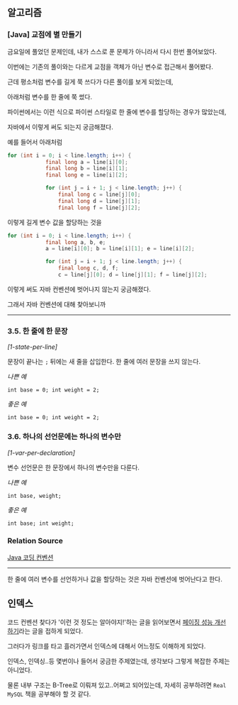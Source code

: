 ## 알고리즘

### [Java] 교점에 별 만들기

금요일에 풀었던 문제인데, 내가 스스로 푼 문제가 아니라서 다시 한번 풀어보았다.

이번에는 기존의 풀이와는 다르게 교점을 객체가 아닌 변수로 접근해서 풀어봤다.

근데 평소처럼 변수를 길게 쭉 쓰다가 다른 풀이를 보게 되었는데, 

아래처럼 변수를 한 줄에 쭉 썼다.

파이썬에서는 이런 식으로 파이썬 스타일로 한 줄에 변수를 할당하는 경우가 많았는데, 

자바에서 이렇게 써도 되는지 궁금해졌다.

예를 들어서 아래처럼

```java
for (int i = 0; i < line.length; i++) {
            final long a = line[i][0];
            final long b = line[i][1];
            final long e = line[i][2];

            for (int j = i + 1; j < line.length; j++) {
                final long c = line[j][0];
                final long d = line[j][1];
                final long f = line[j][2];
```

이렇게 길게 변수 값을 할당하는 것을

```java
for (int i = 0; i < line.length; i++) {
            final long a, b, e;
            a = line[i][0]; b = line[i][1]; e = line[i][2];

            for (int j = i + 1; j < line.length; j++) {
                final long c, d, f;
                c = line[j][0]; d = line[j][1]; f = line[j][2];
```

이렇게 써도 자바 컨벤션에 벗어나지 않는지 궁금해졌다.

그래서 자바 컨벤션에 대해 찾아보니까 

---

### 3.5. 한 줄에 한 문장

*[1-state-per-line]*

문장이 끝나는 `;` 뒤에는 새 줄을 삽입한다. 한 줄에 여러 문장을 쓰지 않는다.

*나쁜 예*

`int base = 0; int weight = 2;`

*좋은 예*

`int base = 0;
int weight = 2;`

### 3.6. 하나의 선언문에는 하나의 변수만

*[1-var-per-declaration]*

변수 선언문은 한 문장에서 하나의 변수만을 다룬다.

*나쁜 예*

`int base, weight;`

*좋은 예*

`int base;
int weight;`

### Relation Source

[Java 코딩 컨벤션](https://naver.github.io/hackday-conventions-java/)

---

한 줄에 여러 변수를 선언하거나 값을 할당하는 것은 자바 컨벤션에 벗어난다고 한다.

## 인덱스

코드 컨벤션 찾다가 '이런 것 정도는 알아야지!'하는 글을 읽어보면서 [페이징 성능 개선하기](https://jojoldu.tistory.com/528)라는 글을 접하게 되었다.

그러다가 링크를 타고 흘러가면서 인덱스에 대해서 어느정도 이해하게 되었다.

인덱스, 인덱싱..등 몇번이나 들어서 궁금한 주제였는데, 생각보다 그렇게 복잡한 주제는 아니었다. 

물론 내부 구조는 B-Tree로 이뤄져 있고..어쩌고 되어있는데, 자세히 공부하려면 `Real MySQL` 책을 공부해야 할 것 같다.